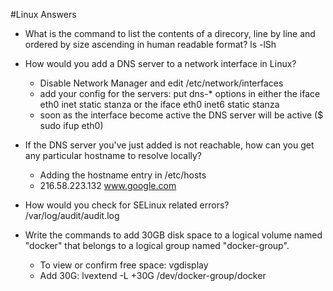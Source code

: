 #Linux Answers

* What is the command to list the contents of a direcory, line by line and ordered by size ascending in human readable format?
    ls -lSh

* How would you add a DNS server to a network interface in Linux?
  - Disable Network Manager and edit /etc/network/interfaces
  - add your config for the servers: put dns-* options in either the iface eth0 inet static stanza or the iface eth0 inet6 static stanza
  - soon as the interface become active the DNS server will be active ($ sudo ifup eth0)

* If the DNS server you've just added is not reachable, how can you get any particular hostname to resolve locally?
  - Adding the hostname entry in /etc/hosts
  - 216.58.223.132    www.google.com

* How would you check for SELinux related errors?
     /var/log/audit/audit.log

* Write the commands to add 30GB disk space to a logical volume named "docker" that belongs to a logical group named "docker-group".
  - To view or confirm free space: vgdisplay
  - Add 30G: lvextend -L +30G /dev/docker-group/docker